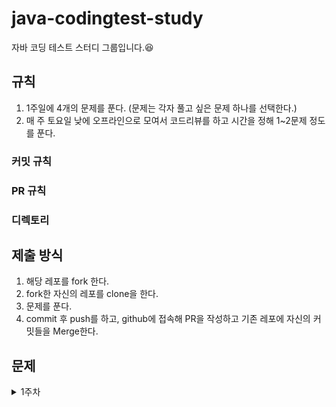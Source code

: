 # java-codingtest-study
자바 코딩 테스트 스터디 그룹입니다.😆


## 규칙
1. 1주일에 4개의 문제를 푼다. (문제는 각자 풀고 싶은 문제 하나를 선택한다.)
2. 매 주 토요일 낮에 오프라인으로 모여서 코드리뷰를 하고 시간을 정해 1~2문제 정도를 푼다.
### 커밋 규칙
### PR 규칙
### 디렉토리

## 제출 방식
1. 해당 레포를 fork 한다.
2. fork한 자신의 레포를 clone을 한다.
3. 문제를 푼다.
4. commit 후 push를 하고, github에 접속해 PR을 작성하고 기존 레포에 자신의 커밋들을 Merge한다.
## 문제

<details>
<summary>1주차</summary>
</details>
